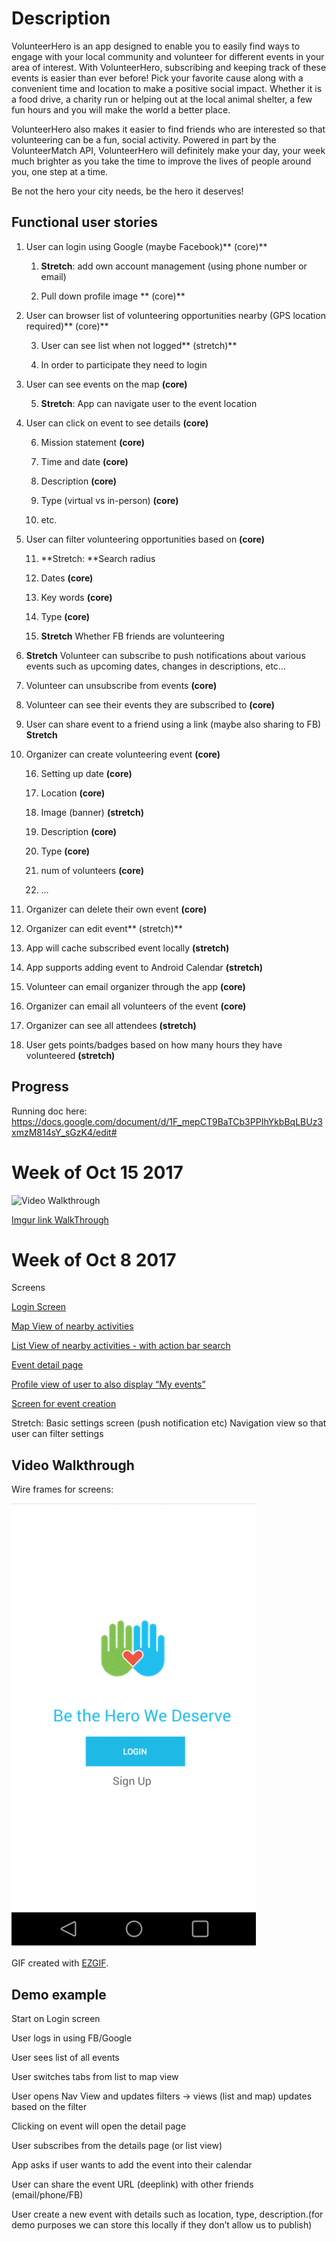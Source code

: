 # Description

VolunteerHero is an app designed to enable you to easily find ways to engage with your local community and
volunteer for different events in your area of interest. With VolunteerHero, subscribing and keeping track of 
these events is easier than ever before! Pick your favorite cause along with a convenient time and location
to make a positive social impact. Whether it is a food drive, a charity run or helping out at the local animal
shelter, a few fun hours and you will make the world a better place.

VolunteerHero also makes it easier to find friends who are interested so that volunteering can be a fun, social
activity. Powered in part by the VolunteerMatch API, VolunteerHero will definitely make your day, your week much
brighter as you take the time to improve the lives of people around you, one step at a time.

Be not the hero your city needs, be the hero it deserves!


## Functional user stories

1. User can login using Google (maybe Facebook)** (core)**

    1. **Stretch**: add own account management (using phone number or email)

    2. Pull down profile image ** (core)**

2. User can browser list of volunteering opportunities nearby (GPS location required)** (core)**

    3. User can see list when not logged** (stretch)**

    4. In order to participate they need to login

3. User can see events on the map **(core)**

    5. **Stretch**: App can navigate user to the event location

4. User can click on event to see details **(core)**

    6. Mission statement **(core)**

    7. Time and date **(core)**

    8. Description  **(core)**

    9. Type (virtual vs in-person) **(core)**

    10. etc.

5. User can filter volunteering opportunities based on **(core)**

    11. **Stretch: **Search radius

    12. Dates **(core)**

    13. Key words **(core)**

    14. Type **(core)**

    15. **Stretch** Whether FB friends are volunteering

6. **Stretch** Volunteer can subscribe to push notifications about various events such as upcoming dates, changes in descriptions, etc…

7. Volunteer can unsubscribe from events **(core)**

8. Volunteer can see their events they are subscribed to **(core)**

9. User can share event to a friend using a link (maybe also sharing to FB) **Stretch**

10. Organizer can create volunteering event **(core)**

    16. Setting up date **(core)**

    17. Location **(core)**

    18. Image (banner) **(stretch)**

    19. Description **(core)**

    20. Type **(core)**

    21. num of volunteers **(core)**

    22. …

11. Organizer can delete their own event **(core)**

12. Organizer can edit event** (stretch)**

13. App will cache subscribed event locally **(stretch)**

14. App supports adding event to Android Calendar **(stretch)**

15. Volunteer can email organizer through the app **(core)**

16. Organizer can email all volunteers of the event **(core)**

17. Organizer can see all attendees **(stretch)**

18. User gets points/badges based on how many hours they have volunteered **(stretch)**


## Progress

Running doc here: https://docs.google.com/document/d/1F_mepCT9BaTCb3PPIhYkbBqLBUz3xmzM814sY_sGzK4/edit#

# Week of Oct 15 2017

<img src='https://github.com/VolunteerForce/main/blob/master/codepath-volunteerhero-sub-1.gif' title='Video Walkthrough' width='' alt='Video Walkthrough' />


[Imgur link WalkThrough](https://imgur.com/a/QISf5)

# Week of Oct 8 2017

Screens

[Login Screen](https://imgur.com/V9zddc5)

[Map View of nearby activities](https://imgur.com/ziC9zj6)

[List View of nearby activities - with action bar search](https://imgur.com/1HBpTVe)

[Event detail page](https://www.dropbox.com/s/qtspa9rii50kdvh/Screenshot%202017-10-07%2016.34.30.png?dl=0)

[Profile view of user to also display “My events”](https://imgur.com/ykAYJbw)

[Screen for event creation](https://www.dropbox.com/s/pdy6f8popubkm3y/Screenshot%202017-10-07%2016.36.26.png?dl=0)

Stretch: Basic settings screen (push notification etc)
Navigation view so that user can filter settings

## Video Walkthrough

Wire frames for screens:

<img src='https://github.com/VolunteerForce/main/blob/master/ScreenDesigns/VolunteerHero_wireframes.gif' title='Video Walkthrough' width='' alt='Video Walkthrough' />

GIF created with [EZGIF](https://ezgif.com/maker/ezgif-3-837bdecf-gif-equalized).

## Demo example

Start on Login screen

User logs in using FB/Google

User sees list of all events

User switches tabs from list to map view

User opens Nav View and updates filters -> views (list and map) updates based on the filter

Clicking on event will open the detail page

User subscribes from the details page (or list view)

App asks if user wants to add the event into their calendar

User can share the event URL (deeplink) with other friends (email/phone/FB)

User create a new event with details such as location, type, description.(for demo purposes we can store this locally if they don’t allow us to publish)

